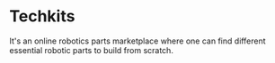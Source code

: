 # Techkits
It's an online robotics parts marketplace where one can find different essential robotic parts to build from scratch.

